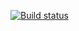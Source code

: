 [![Build status](https://ci.appveyor.com/api/projects/status/91i1cgbpn7k9tlo8?svg=true)](https://ci.appveyor.com/project/AlexeyVFrolov/aqa-2-3-2)